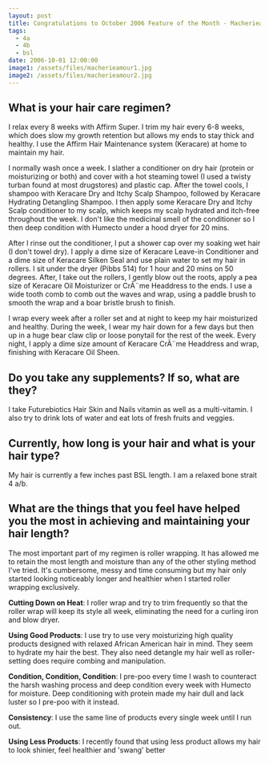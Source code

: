 ```yaml
---
layout: post
title: Congratulations to October 2006 Feature of the Month - Macherieamour
tags:
  - 4a
  - 4b
  - bsl
date: 2006-10-01 12:00:00
image1: /assets/files/macherieamour1.jpg
image2: /assets/files/macherieamour2.jpg
---
```

## What is your hair care regimen?

I relax every 8 weeks with Affirm Super. I trim my hair every 6-8 weeks, which does slow my growth retention but allows my ends to stay thick and healthy. I use the Affirm Hair Maintenance system (Keracare) at home to maintain my hair.

I normally wash once a week. I slather a conditioner on dry hair (protein or moisturizing or both) and cover with a hot steaming towel (I used a twisty turban found at most drugstores) and plastic cap. After the towel cools, I shampoo with Keracare Dry and Itchy Scalp Shampoo, followed by Keracare Hydrating Detangling Shampoo. I then apply some Keracare Dry and Itchy Scalp conditioner to my scalp, which keeps my scalp hydrated and itch-free throughout the week. I don't like the medicinal smell of the conditioner so I then deep condition with Humecto under a hood dryer for 20 mins.

After I rinse out the conditioner, I put a shower cap over my soaking wet hair (I don't towel dry). I apply a dime size of Keracare Leave-in Conditioner and a dime size of Keracare Silken Seal and use plain water to set my hair in rollers. I sit under the dryer (Pibbs 514) for 1 hour and 20 mins on 50 degrees. After, I take out the rollers, I gently blow out the roots, apply a pea size of Keracare Oil Moisturizer or CrÃ¨me Headdress to the ends. I use a wide tooth comb to comb out the waves and wrap, using a paddle brush to smooth the wrap and a boar bristle brush to finish.

I wrap every week after a roller set and at night to keep my hair moisturized and healthy. During the week, I wear my hair down for a few days but then up in a huge bear claw clip or loose ponytail for the rest of the week. Every night, I apply a dime size amount of Keracare CrÃ¨me Headdress and wrap, finishing with Keracare Oil Sheen.

## Do you take any supplements? If so, what are they?

I take Futurebiotics Hair Skin and Nails vitamin as well as a multi-vitamin. I also try to drink lots of water and eat lots of fresh fruits and veggies.

## Currently, how long is your hair and what is your hair type?

My hair is currently a few inches past BSL length. I am a relaxed bone strait 4 a/b.

## What are the things that you feel have helped you the most in achieving and maintaining your hair length?

The most important part of my regimen is roller wrapping. It has allowed me to retain the most length and moisture than any of the other styling method I've tried. It's cumbersome, messy and time consuming but my hair only started looking noticeably longer and healthier when I started roller wrapping exclusively.

**Cutting Down on Heat**: I roller wrap and try to trim frequently so that the roller wrap will keep its style all week, eliminating the need for a curling iron and blow dryer.

**Using Good Products**: I use try to use very moisturizing high quality products designed with relaxed African American hair in mind. They seem to hydrate my hair the best. They also need detangle my hair well as roller-setting does require combing and manipulation.

**Condition, Condition, Condition**: I pre-poo every time I wash to counteract the harsh washing process and deep condition every week with Humecto for moisture. Deep conditioning with protein made my hair dull and lack luster so I pre-poo with it instead.

**Consistency**: I use the same line of products every single week until I run out.

**Using Less Products**: I recently found that using less product allows my hair to look shinier, feel healthier and 'swang' better
